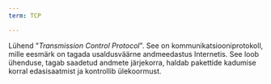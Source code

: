```yaml
---
term: TCP

---
```

Lühend "*Transmission Control Protocol*". See on kommunikatsiooniprotokoll, mille eesmärk on tagada usaldusväärne andmeedastus Internetis. See loob ühenduse, tagab saadetud andmete järjekorra, haldab pakettide kadumise korral edasisaatmist ja kontrollib ülekoormust.